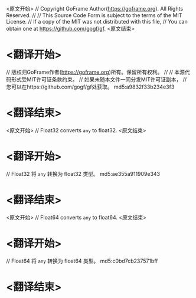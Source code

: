 
<原文开始>
// Copyright GoFrame Author(https://goframe.org). All Rights Reserved.
//
// This Source Code Form is subject to the terms of the MIT License.
// If a copy of the MIT was not distributed with this file,
// You can obtain one at https://github.com/gogf/gf.
<原文结束>

# <翻译开始>
// 版权归GoFrame作者(https://goframe.org)所有。保留所有权利。
//
// 本源代码形式受MIT许可证条款约束。
// 如果未随本文件一同分发MIT许可证副本，
// 您可以在https://github.com/gogf/gf处获取。 md5:a9832f33b234e3f3
# <翻译结束>


<原文开始>
// Float32 converts `any` to float32.
<原文结束>

# <翻译开始>
// Float32 将 `any` 转换为 float32 类型。 md5:ae355a911909e343
# <翻译结束>


<原文开始>
// Float64 converts `any` to float64.
<原文结束>

# <翻译开始>
// Float64 将 `any` 转换为 float64 类型。 md5:c0bd7cb237571bff
# <翻译结束>


